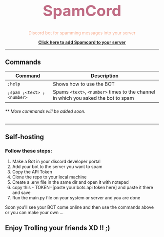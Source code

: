 <div align="center">
  <h1 style="color:#C06C84;font-size:50px;"><b>SpamCord</b></h1>
  <p style="color:#F8B195">Discord bot for spamming messages into your server</p>
  <a href="https://discord.com/api/oauth2/authorize?client_id=[CLIENTID]&permissions=482368&redirect_uri=https%3A%2F%2Fdiscord.com%2Fapi%2Foauth2%2Fauthorize%3Fclient_id%3D756482124428738571%26permissions%3D482368%26redirect_uri%3Dhttps%253A%252F%252Fswagat.void%252Fspamcord%252Fadd%26scope%3Dbot&scope=bot&redirect_uri=https://google.com/callback"><b>Click here to add Spamcord to your server</b></a>
</div>

---

## Commands

| Command | Description |
|-|-|
| `;help` | Shows how to use the BOT |
| `;spam ;<text> ;<number>` | Spams `<text>`, `<number>` times to the channel in which you asked the bot to spam |

###### **\** More commands will be added soon.

---

## Self-hosting

### Follow these steps:
 
 1. Make a Bot in your discord developer portal
 2. Add your bot to the server you want to spam
 3. Copy the API Token
 4. Clone the repo to your local machine
 5. Create a .env file in the same dir and open it with notepad
 6. copy this -  TOKEN=[paste your bots api token here]  and paste it there and save
 7. Run the main.py file on your system or server and you are done
 
 Soon you'll see your BOT come online and then use the commands above or you can make your own ...
 
## Enjoy Trolling your friends XD !! ;)  
